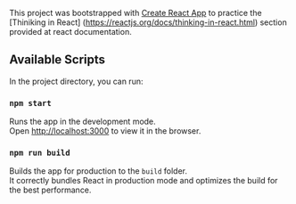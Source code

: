 This project was bootstrapped with [Create React App](https://github.com/facebook/create-react-app) to practice the [Thiniking in React] (https://reactjs.org/docs/thinking-in-react.html) section provided at react documentation.

## Available Scripts

In the project directory, you can run:

### `npm start`

Runs the app in the development mode.<br>
Open [http://localhost:3000](http://localhost:3000) to view it in the browser.

### `npm run build`

Builds the app for production to the `build` folder.<br>
It correctly bundles React in production mode and optimizes the build for the best performance.
